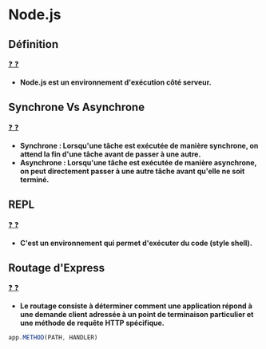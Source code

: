 # Node.js

## Définition

[:question: :question:](def.md)

-   **Node.js est un environnement d'exécution côté serveur.**

## Synchrone Vs Asynchrone

[:question: :question:](synchroneVsAsynchrone.md)

-   **Synchrone : Lorsqu'une tâche est exécutée de manière synchrone, on attend la fin d'une tâche avant de passer à une autre.**
-   **Asynchrone : Lorsqu'une tâche est exécutée de manière asynchrone, on peut directement passer à une autre tâche avant qu'elle ne soit terminé.**

## REPL

[:question: :question:](repl.md)

-   **C'est un environnement qui permet d'exécuter du code (style shell).**

## Routage d'Express

[:question: :question:](routageExpress.md)

-   **Le routage consiste à déterminer comment une application répond à une demande client adressée à un point de terminaison particulier et une méthode de requête HTTP spécifique.**

```javascript
app.METHOD(PATH, HANDLER)
```
